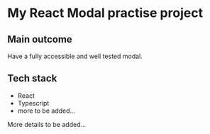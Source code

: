 # My React Modal practise project

## Main outcome
Have a fully accessible and well tested modal.

## Tech stack
- React
- Typescript
- more to be added...

More details to be added...
